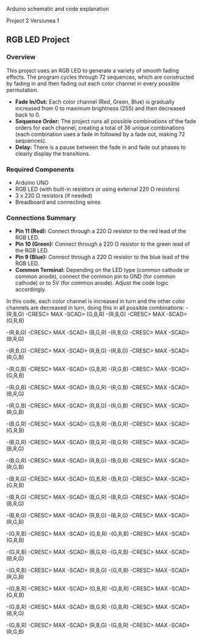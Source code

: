 Arduino schematic and code explanation

Project 2 Versiunea 1
## RGB LED Project

### Overview

This project uses an RGB LED to generate a variety of smooth fading effects. The program cycles through 72 sequences, which are constructed by fading in and then fading out each color channel in every possible permutation.

- **Fade In/Out:** Each color channel (Red, Green, Blue) is gradually increased from 0 to maximum brightness (255) and then decreased back to 0.
- **Sequence Order:** The project runs all possible combinations of the fade orders for each channel, creating a total of 36 unique combinations (each combination uses a fade in followed by a fade out, making 72 sequences).
- **Delay:** There is a pause between the fade in and fade out phases to clearly display the transitions.

### Required Components

- Arduino UNO
- RGB LED (with built-in resistors or using external 220 Ω resistors)
- 3 x 220 Ω resistors (if needed)
- Breadboard and connecting wires

### Connections Summary

- **Pin 11 (Red):** Connect through a 220 Ω resistor to the red lead of the RGB LED.
- **Pin 10 (Green):** Connect through a 220 Ω resistor to the green lead of the RGB LED.
- **Pin 9 (Blue):** Connect through a 220 Ω resistor to the blue lead of the RGB LED.
- **Common Terminal:** Depending on the LED type (common cathode or common anode), connect the common pin to GND (for common cathode) or to 5V (for common anode). Adjust the code logic accordingly.

In this code, each color channel is increased in turn and the other color channels are decreased in turn, doing this in all possible combinations:
-(R,B,G) -CRESC> MAX -SCAD> (G,B,R) -(R,B,G) -CRESC> MAX -SCAD> (G,R,B)

-(R,B,G) -CRESC> MAX -SCAD> (B,G,R) -(R,B,G) -CRESC> MAX -SCAD> (B,R,G)

-(R,B,G) -CRESC> MAX -SCAD> (R,B,G) -(R,B,G) -CRESC> MAX -SCAD> (R,G,B)

-(R,G,B) -CRESC> MAX -SCAD> (G,B,R) -(R,G,B) -CRESC> MAX -SCAD> (G,R,B)

-(R,G,B) -CRESC> MAX -SCAD> (B,G,R) -(R,G,B) -CRESC> MAX -SCAD> (B,R,G) 

-(R,G,B) -CRESC> MAX -SCAD> (R,B,G) -(R,G,B) -CRESC> MAX -SCAD> (R,G,B)

-(B,G,R) -CRESC> MAX -SCAD> (G,B,R) -(B,G,R) -CRESC> MAX -SCAD> (G,R,B)

-(B,G,R) -CRESC> MAX -SCAD> (B,G,R) -(B,G,R) -CRESC> MAX -SCAD> (B,R,G) 

-(B,G,R) -CRESC> MAX -SCAD> (R,B,G) -(B,G,R) -CRESC> MAX -SCAD> (R,G,B)

-(B,R,G) -CRESC> MAX -SCAD> (G,B,R) -(B,R,G) -CRESC> MAX -SCAD> (G,R,B)

-(B,R,G) -CRESC> MAX -SCAD> (B,G,R) -(B,R,G) -CRESC> MAX -SCAD> (B,R,G) 

-(B,R,G) -CRESC> MAX -SCAD> (R,B,G) -(B,R,G) -CRESC> MAX -SCAD> (R,G,B)

-(G,R,B) -CRESC> MAX -SCAD> (G,B,R) -(G,R,B) -CRESC> MAX -SCAD> (G,R,B)

-(G,R,B) -CRESC> MAX -SCAD> (B,G,R) -(G,R,B) -CRESC> MAX -SCAD> (B,R,G)

-(G,R,B) -CRESC> MAX -SCAD> (R,B,G) -(G,R,B) -CRESC> MAX -SCAD> (R,G,B)

-(G,B,R) -CRESC> MAX -SCAD> (G,B,R) -(G,B,R) -CRESC> MAX -SCAD> (G,R,B)

-(G,B,R) -CRESC> MAX -SCAD> (B,G,R) -(G,B,R) -CRESC> MAX -SCAD> (B,R,G) 

-(G,B,R) -CRESC> MAX -SCAD> (R,B,G) -(G,B,R) -CRESC> MAX -SCAD> (R,G,B)

